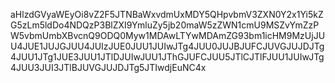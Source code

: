 aHlzdGVyaWEyOi8vZ2F5JTNBaWxvdmUxMDY5QHpvbmV3ZXN0Y2x1Yi5kZG5zLm5ldDo4NDQzP3BlZXI9YmluZy5jb20maW5zZWN1cmU9MSZvYmZzPW5vbmUmbXBvcnQ9ODQ0Myw1MDAwLTYwMDAmZG93bm1icHM9MzUjJUU4JUE1JUJGJUU4JUIzJUE0JUU1JUIwJTg4JUU0JUJBJUFCJUVGJUJDJTg4JUU1JTg1JUE3JUU1JTlDJUIwJUU1JThGJUFCJUU5JTlCJTlFJUU1JUIwJTg4JUU3JUI3JTlBJUVGJUJDJTg5JTIwdjEuNC4x

